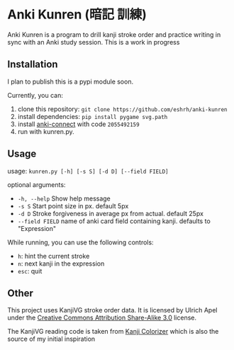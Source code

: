 # Anki Kunren (暗記 訓練)
Anki Kunren is a program to drill kanji stroke order and practice writing in sync with an Anki study session.
This is a work in progress

## Installation
I plan to publish this is a pypi module soon.

Currently, you can:
1. clone this repository: `git clone https://github.com/eshrh/anki-kunren`
2. install dependencies: `pip install pygame svg.path`
3. install [anki-connect](https://ankiweb.net/shared/info/2055492159) with code `2055492159`
5. run with kunren.py.

## Usage
usage: `kunren.py [-h] [-s S] [-d D] [--field FIELD]`

optional arguments:
+ `-h, --help` Show help message
+ `-s S` Start point size in px. default 5px
+ `-d D` Stroke forgiveness in average px from actual. default 25px
+ `--field FIELD` name of anki card field containing kanji. defaults to "Expression"

While running, you can use the following controls:
+ `h`: hint the current stroke
+ `n`: next kanji in the expression
+ `esc`: quit

## Other
This project uses KanjiVG stroke order data.
It is licensed by Ulrich Apel under the [Creative Commons Attribution Share-Alike 3.0](https://creativecommons.org/licenses/by-sa/3.0/) license.

The KanjiVG reading code is taken from [Kanji Colorizer](https://github.com/cayennes/kanji-colorize) which is also the source of my initial inspiration
